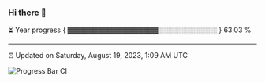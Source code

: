 ### Hi there 👋

⏳ Year progress { ▓▓▓▓▓▓▓▓▓▓▓▓▓▓▓▓▓▓░░░░░░░░░░░░ } 63.03 %

---

⏰ Updated on Saturday, August 19, 2023, 1:09 AM UTC

![Progress Bar CI](https://github.com/arthurbuhl/arthurbuhl/workflows/Progress%20Bar%20CI/badge.svg)
